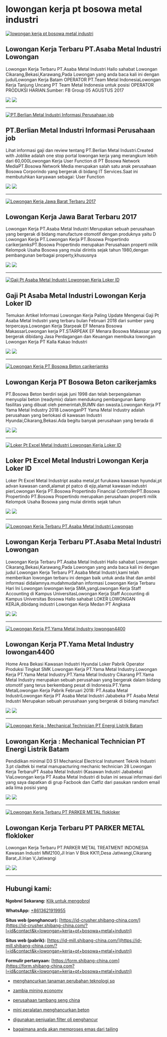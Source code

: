 # lowongan kerja pt bosowa metal industri

<a href="https://swt.shibang-china.com/?l=id&img&k=lowongan+kerja+pt+bosowa+metal+industri" target="_blank">![lowongan kerja pt bosowa metal industri](http://static.shibang-china.com/all-800x300/1241.jpg)</a>

## Lowongan Kerja Terbaru PT.Asaba Metal Industri Lowongan
Lowongan Kerja Terbaru PT.Asaba Metal Industri Hallo sahabat Lowongan Cikarang,Bekasi,Karawang,Pada Lowongan yang anda baca kali ini dengan judulLowongan Kerja Batam OPERATOR PT.Team Metal IndonesiaLowongan Kerja Tanjung Uncang PT Team Metal Indonesia untuk posisi OPERATOR PRODUKSI HARIAN.Sumber: FB Group 05 AGUSTUS 2017


<a href="https://whatsapp.shibangsoft.com/WhatsApp.php" target="_blank" title="WhatsApp">![](http://static.shibang-china.com/icon/whatsapp.png)</a> <a href="https://swt.shibang-china.com/?l=id&icon&k=lowongan+kerja+pt+bosowa+metal+industri" target="_blank">![](http://static.shibang-china.com/icon/chat-id.png)</a>

---

<a href="https://swt.shibang-china.com/?l=id&img&k=lowongan+kerja+pt+bosowa+metal+industri" target="_blank">![PT.Berlian Metal Industri Informasi Perusahaan job](http://static.shibang-china.com/all-800x300/322.jpg)</a>

## PT.Berlian Metal Industri Informasi Perusahaan job
Lihat informasi gaji dan review tentang PT.Berlian Metal Industri.Created with Joblike adalah one stop portal lowongan kerja yang merangkum lebih dari 60,000Lowongan Kerja User Function di PT Bosowa Network MediaPT.Bosowa Network Media merupakan salah satu anak perusahaan Bosowa Corporindo yang bergerak di bidang IT Services.Saat ini membutuhkan karyawan sebagai: User Function


<a href="https://whatsapp.shibangsoft.com/WhatsApp.php" target="_blank" title="WhatsApp">![](http://static.shibang-china.com/icon/whatsapp.png)</a> <a href="https://swt.shibang-china.com/?l=id&icon&k=lowongan+kerja+pt+bosowa+metal+industri" target="_blank">![](http://static.shibang-china.com/icon/chat-id.png)</a>

---

<a href="https://swt.shibang-china.com/?l=id&img&k=lowongan+kerja+pt+bosowa+metal+industri" target="_blank">![Lowongan Kerja Jawa Barat Terbaru 2017](http://static.shibang-china.com/all-800x300/447.jpg)</a>

## Lowongan Kerja Jawa Barat Terbaru 2017
Lowongan Kerja PT.Asaba Metal Industri Merupakan sebuah perusahaan yang bergerak di bidang manufacture otomotif dengan produknya yaitu D Lowongan Kerja PT.Lowongan Kerja PT.Bosowa Propertindo carikerjamksPT.Bosowa Propertindo merupakan Perusahaan properti milik Kelompok Usaha Bosowa yang mulai dirintis sejak tahun 1980,dengan pembangunan berbagai property,khususnya


<a href="https://whatsapp.shibangsoft.com/WhatsApp.php" target="_blank" title="WhatsApp">![](http://static.shibang-china.com/icon/whatsapp.png)</a> <a href="https://swt.shibang-china.com/?l=id&icon&k=lowongan+kerja+pt+bosowa+metal+industri" target="_blank">![](http://static.shibang-china.com/icon/chat-id.png)</a>

---

<a href="https://swt.shibang-china.com/?l=id&img&k=lowongan+kerja+pt+bosowa+metal+industri" target="_blank">![Gaji Pt Asaba Metal Industri Lowongan Kerja Loker ID](http://static.shibang-china.com/all-800x300/585.jpg)</a>

## Gaji Pt Asaba Metal Industri Lowongan Kerja Loker ID
Temukan Artikel Informasi Lowongan Kerja Paling Update Mengenai Gaji Pt Asaba Metal Industri yang terbaru bulan Februari 2018 dari sumber yang terpercaya.Lowongan Kerja Starpeak EF Menara Bosowa MakassarLowongan kerja PT.STARPEAK EF Menara Bosowa Makassar yang bergerak dibidang Jasa Perdagangan dan Keuangan membuka lowongan Lowongan Kerja PT Kalla Kakao Industri


<a href="https://whatsapp.shibangsoft.com/WhatsApp.php" target="_blank" title="WhatsApp">![](http://static.shibang-china.com/icon/whatsapp.png)</a> <a href="https://swt.shibang-china.com/?l=id&icon&k=lowongan+kerja+pt+bosowa+metal+industri" target="_blank">![](http://static.shibang-china.com/icon/chat-id.png)</a>

---

<a href="https://swt.shibang-china.com/?l=id&img&k=lowongan+kerja+pt+bosowa+metal+industri" target="_blank">![Lowongan Kerja PT Bosowa Beton carikerjamks](http://static.shibang-china.com/all-800x300/968.jpg)</a>

## Lowongan Kerja PT Bosowa Beton carikerjamks
PT.Bosowa Beton berdiri sejak juni 1998 dan telah berpengalaman menyuplai beton (readymix) dalam mendukung pembangunan &amp fasilitas yang dibuat oleh pemerintah,BUMN dan swasta.Lowongan Kerja PT Yama Metal Industry 2018 LowonganPT Yama Metal Industry adalah perusahaan yang berlokasi di kawasan Industri Hyundai,Cikarang,Bekasi.Ada begitu banyak perusahaan yang berada di


<a href="https://whatsapp.shibangsoft.com/WhatsApp.php" target="_blank" title="WhatsApp">![](http://static.shibang-china.com/icon/whatsapp.png)</a> <a href="https://swt.shibang-china.com/?l=id&icon&k=lowongan+kerja+pt+bosowa+metal+industri" target="_blank">![](http://static.shibang-china.com/icon/chat-id.png)</a>

---

<a href="https://swt.shibang-china.com/?l=id&img&k=lowongan+kerja+pt+bosowa+metal+industri" target="_blank">![Loker Pt Excel Metal Industri Lowongan Kerja Loker ID](http://static.shibang-china.com/all-800x300/486.jpg)</a>

## Loker Pt Excel Metal Industri Lowongan Kerja Loker ID
Loker Pt Excel Metal Industript asaba metal,pt furukawa kawasan hyundai,pt advan kawasan candi,alamat pt patco di ejip,alamat kawasan industri pierLowongan Kerja PT.Bosowa Propertindo Financial ControllerPT.Bosowa Propertindo PT.Bosowa Propertindo merupakan perusahaan properti milik Kelompok Usaha Bosowa yang mulai dirintis sejak tahun


<a href="https://whatsapp.shibangsoft.com/WhatsApp.php" target="_blank" title="WhatsApp">![](http://static.shibang-china.com/icon/whatsapp.png)</a> <a href="https://swt.shibang-china.com/?l=id&icon&k=lowongan+kerja+pt+bosowa+metal+industri" target="_blank">![](http://static.shibang-china.com/icon/chat-id.png)</a>

---

<a href="https://swt.shibang-china.com/?l=id&img&k=lowongan+kerja+pt+bosowa+metal+industri" target="_blank">![Lowongan Kerja Terbaru PT.Asaba Metal Industri Lowongan](http://static.shibang-china.com/all-800x300/1168.jpg)</a>

## Lowongan Kerja Terbaru PT.Asaba Metal Industri Lowongan
Lowongan Kerja Terbaru PT.Asaba Metal Industri Hallo sahabat Lowongan Cikarang,Bekasi,Karawang,Pada Lowongan yang anda baca kali ini dengan judul Lowongan Kerja Terbaru PT.Asaba Metal Industri,kami telah memberikan lowongan terbaru ini dengan baik untuk anda lihat dan ambil informasi didalamnya.mudahmudahan informasi Lowongan Kerja Terbaru Hari Ini Lowongan lowongan kerja SMA,yangLowongan Kerja Staff Accounting di Kampus UniversitasLowongan Kerja Staff Accounting di Kampus Universitas Bosowa Hallo sahabat LOKER LOWONGAN KERJA,dibidang industri Lowongan Kerja Medan PT Angkasa


<a href="https://whatsapp.shibangsoft.com/WhatsApp.php" target="_blank" title="WhatsApp">![](http://static.shibang-china.com/icon/whatsapp.png)</a> <a href="https://swt.shibang-china.com/?l=id&icon&k=lowongan+kerja+pt+bosowa+metal+industri" target="_blank">![](http://static.shibang-china.com/icon/chat-id.png)</a>

---

<a href="https://swt.shibang-china.com/?l=id&img&k=lowongan+kerja+pt+bosowa+metal+industri" target="_blank">![Lowongan Kerja PT.Yama Metal Industry lowongan4400](http://static.shibang-china.com/all-800x300/1199.jpg)</a>

## Lowongan Kerja PT.Yama Metal Industry lowongan4400
Home Area Bekasi Kawasan Industri Hyundai Loker Pabrik Operator Produksi Tingkat SMK Lowongan Kerja PT.Yama Metal Industry.Lowongan Kerja PT.Yama Metal Industry.PT.Yama Metal Industry Cikarang PT.Yama Metal Industry merupakan sebuah perusahaan yang bergerak dalam bidang otomotif yang terus berkembang pesat di Indonesia.PT.Yama MetalLowongan Kerja Pabrik Februari 2018: PT.Asaba Metal IndustriLowongan Kerja PT Asaba Metal Industri Jababeka PT Asaba Metal Industri Merupakan sebuah perusahaan yang bergerak di bidang manufact


<a href="https://whatsapp.shibangsoft.com/WhatsApp.php" target="_blank" title="WhatsApp">![](http://static.shibang-china.com/icon/whatsapp.png)</a> <a href="https://swt.shibang-china.com/?l=id&icon&k=lowongan+kerja+pt+bosowa+metal+industri" target="_blank">![](http://static.shibang-china.com/icon/chat-id.png)</a>

---

<a href="https://swt.shibang-china.com/?l=id&img&k=lowongan+kerja+pt+bosowa+metal+industri" target="_blank">![Lowongan Kerja : Mechanical Technician PT Energi Listrik Batam](http://static.shibang-china.com/all-800x300/638.jpg)</a>

## Lowongan Kerja : Mechanical Technician PT Energi Listrik Batam
Pendidikan minimal D3 S1 Mechanical Electrical Instument Teknik Industri 3.pt cladtek bi metal manupacturing mechanic technician 28 Lowongan Kerja TerbaruPT Asaba Metal Industri (Kasawan Industri Jababeka) ViaLowongan kerja PT Asaba Metal Industri di bulan ini sesuai informasi dari yang saya dapatkan di grup Facbook dan Catfiz dari pasukan random email ada lima posisi yang


<a href="https://whatsapp.shibangsoft.com/WhatsApp.php" target="_blank" title="WhatsApp">![](http://static.shibang-china.com/icon/whatsapp.png)</a> <a href="https://swt.shibang-china.com/?l=id&icon&k=lowongan+kerja+pt+bosowa+metal+industri" target="_blank">![](http://static.shibang-china.com/icon/chat-id.png)</a>

---

<a href="https://swt.shibang-china.com/?l=id&img&k=lowongan+kerja+pt+bosowa+metal+industri" target="_blank">![Lowongan Kerja Terbaru PT PARKER METAL flokloker](http://static.shibang-china.com/all-800x300/1267.jpg)</a>

## Lowongan Kerja Terbaru PT PARKER METAL flokloker
Lowongan Kerja Terbaru PT.PARKER METAL TREATMENT INDONESIA Kawasan Industri MM2100,Jl Irian V Blok KK11,Desa Jatiwangi,Cikarang Barat,Jl.Irian V,Jatiwangi

<a href="https://whatsapp.shibangsoft.com/WhatsApp.php" target="_blank" title="WhatsApp">![](http://static.shibang-china.com/icon/whatsapp.png)</a> <a href="https://swt.shibang-china.com/?l=id&icon&k=lowongan+kerja+pt+bosowa+metal+industri" target="_blank">![](http://static.shibang-china.com/icon/chat-id.png)</a>

---
## Hubungi kami:

**Ngobrol Sekarang:** [Klik untuk mengobrol](https://swt.shibang-china.com?l=id&contact&k=lowongan+kerja+pt+bosowa+metal+industri)

**WhatsApp:**  [+8613621919955](https://whatsapp.shibangsoft.com/WhatsApp.php)

**Situs web (penghancur):** [https://id-crusher.shibang-china.com/](https://id-crusher.shibang-china.com/?l=id&contact&k=lowongan+kerja+pt+bosowa+metal+industri)

**Situs web (pabrik):** [https://id-mill.shibang-china.com/](https://id-mill.shibang-china.com/?l=id&contact&k=lowongan+kerja+pt+bosowa+metal+industri)

**Formulir pertanyaan:** [https://form.shibang-china.com](https://form.shibang-china.com?l=id&contact&k=lowongan+kerja+pt+bosowa+metal+industri)

* [menghancurkan tanaman perubahan teknologi sq](../39/menghancurkan%20tanaman%20perubahan%20teknologi%20sq.md)

* [zambia mining economy](../33/zambia%20mining%20economy.md)

* [perusahaan tambang seng china](../36/perusahaan%20tambang%20seng%20china.md)

* [mini peralatan menghancurkan beton](../32/mini%20peralatan%20menghancurkan%20beton.md)

* [digunakan penjualan filter oli penghancur](../35/digunakan%20penjualan%20filter%20oli%20penghancur.md)

* [bagaimana anda akan memproses emas dari tailing](../39/bagaimana%20anda%20akan%20memproses%20emas%20dari%20tailing.md)